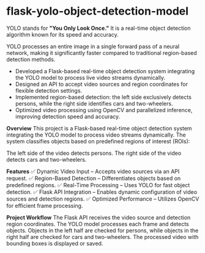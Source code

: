 # flask-yolo-object-detection-model

YOLO stands for **"You Only Look Once."** It is a real-time object detection algorithm known for its speed and accuracy. 

YOLO processes an entire image in a single forward pass of a neural network, making it significantly faster compared to traditional region-based detection methods.

- Developed a Flask-based real-time object detection system integrating the YOLO model to process live video streams dynamically.  
- Designed an API to accept video sources and region coordinates for flexible detection settings.  
- Implemented region-based detection: the left side exclusively detects persons, while the right side identifies cars and two-wheelers.  
- Optimized video processing using OpenCV and parallelized inference, improving detection speed and accuracy.

**Overview**
This project is a Flask-based real-time object detection system integrating the YOLO model to process video streams dynamically. The system classifies objects based on predefined regions of interest (ROIs):

The left side of the video detects persons.
The right side of the video detects cars and two-wheelers.

**Features**
✅ Dynamic Video Input – Accepts video sources via an API request.
✅ Region-Based Detection – Differentiates objects based on predefined regions.
✅ Real-Time Processing – Uses YOLO for fast object detection.
✅ Flask API Integration – Enables dynamic configuration of video sources and detection regions.
✅ Optimized Performance – Utilizes OpenCV for efficient frame processing.

**Project Workflow**
The Flask API receives the video source and detection region coordinates.
The YOLO model processes each frame and detects objects.
Objects in the left half are checked for persons, while objects in the right half are checked for cars and two-wheelers.
The processed video with bounding boxes is displayed or saved.
